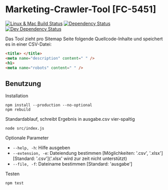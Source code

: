 # Marketing-Crawler-Tool [FC-5451]

[![Linux & Mac Build Status][travis-image]][travis-url]
[![Dependency Status][david-image]][david-url]
[![Dev Dependency Status][david-dev-image]][david-dev-url]

Das Tool zieht pro Sitemap Seite folgende Quellcode-Inhalte und speichert es in einer CSV-Datei:
```html
<title> </title>
<meta name="description" content=" " />
<h1>
<meta name="robots" content=" " />
```

## Benutzung

Installation

```
npm install --production --no-optional
npm rebuild
```

Standardablauf, schreibt Ergebnis in ausgabe.csv vier-spaltig

```
node src/index.js
```

Optionale Parameter

* `--help, -h`: Hilfe ausgeben
* `--extension, -e`: Dateiendung bestimmen [Möglichkeiten: '.csv', '.xlsx'][Standard: '.csv']('.xlsx' wird zur zeit nicht unterstützt)
* `--file, -f`: Dateiname bestimmen [Standard: 'ausgabe']

Testen

```
npm test
```

[travis-url]: https://travis-ci.org/Finanzchef24-GmbH/Crawler
[travis-image]: https://travis-ci.org/Finanzchef24-GmbH/Crawler.svg?branch=master
[david-url]: https://david-dm.org/Finanzchef24-GmbH/Crawler
[david-image]: https://david-dm.org/Finanzchef24-GmbH/Crawler/status.svg
[david-dev-url]: https://david-dm.org/Finanzchef24-GmbH/Crawler?type=dev
[david-dev-image]: https://david-dm.org/Finanzchef24-GmbH/Crawler/dev-status.svg

